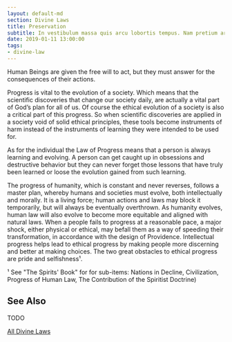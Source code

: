 ```yaml
---
layout: default-md
section: Divine Laws
title: Preservation
subtitle: In vestibulum massa quis arcu lobortis tempus. Nam pretium arcu in odio vulputate luctus.
date: 2019-01-11 13:00:00
tags: 
- divine-law
---
```


Human Beings are given the free will to act, but they must answer for the consequences of their actions.

Progress is vital to the evolution of a society. Which means that the scientific discoveries that change our society daily, are actually a vital part of God’s plan for all of us. Of course the ethical evolution of a society is also a critical part of this progress. So when scientific discoveries are applied in a society void of solid ethical principles, these tools become instruments of harm instead of the instruments of learning they were intended to be used for.

As for the individual the Law of Progress means that a person is always learning and evolving. A person can get caught up in obsessions and destructive behavior but they can never forget those lessons that have truly been learned or loose the evolution gained from such learning. 

The progress of humanity, which is constant and never reverses, follows a master plan, whereby humans and societies must evolve, both intellectually and morally.  It is a living force; human actions and laws may block it temporarily, but will always be eventually overthrown.  As humanity evolves, human law will also evolve to become more equitable and aligned with natural laws.  When a people fails to progress at a reasonable pace, a major shock, either physical or ethical, may befall them as a way of speeding their transformation, in accordance with the design of Providence.  Intellectual progress helps lead to ethical progress by making people more discerning and better at making choices.  The two great obstacles to ethical progress are pride and selfishness¹. 

¹ See "The Spirits' Book" for for sub-items: Nations in Decline, Civilization, Progress of Human Law, The Contribution of the Spiritist Doctrine)


## See Also
TODO


<a href="/divine-laws" class="button special">All Divine Laws</a>
